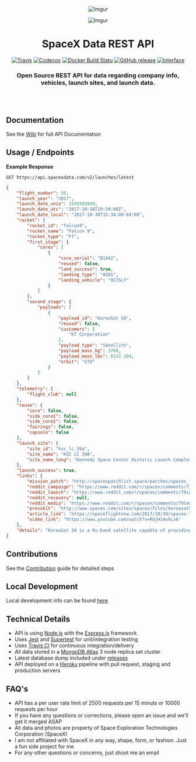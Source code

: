 <div align="center">

![Imgur](http://i.imgur.com/eL73Iit.png)

![Imgur](https://i.imgur.com/mNhinPo.jpg)

# SpaceX Data REST API

[![Travis](https://img.shields.io/travis/r-spacex/SpaceX-API.svg?style=flat-square)](https://travis-ci.org/r-spacex/SpaceX-API)
[![Codecov](https://img.shields.io/codecov/c/github/r-spacex/SpaceX-API.svg?style=flat-square)](https://codecov.io/gh/r-spacex/SpaceX-API)
[![Docker Build Statu](https://img.shields.io/docker/build/jakewmeyer/spacex-api.svg?style=flat-square)](https://hub.docker.com/r/jakewmeyer/spacex-api/)
[![GitHub release](https://img.shields.io/github/release/r-spacex/SpaceX-API.svg?style=flat-square)]()
[![Interface](https://img.shields.io/badge/interface-REST-brightgreen.svg?style=flat-square)]()

### Open Source REST API for data regarding company info, vehicles, launch sites, and launch data.
<br></br>

</div>

## Documentation
See the [Wiki](https://github.com/r-spacex/SpaceX-API/wiki) for full API Documentation

## Usage / Endpoints

**Example Response**

```http
GET https://api.spacexdata.com/v2/launches/latest
```

```json
{
    "flight_number": 50,
    "launch_year": "2017",
    "launch_date_unix": 1509392040,
    "launch_date_utc": "2017-10-30T19:34:00Z",
    "launch_date_local": "2017-10-30T15:34:00-04:00",
    "rocket": {
        "rocket_id": "falcon9",
        "rocket_name": "Falcon 9",
        "rocket_type": "FT",
        "first_stage": {
            "cores": [
                {
                    "core_serial": "B1042",
                    "reused": false,
                    "land_success": true,
                    "landing_type": "ASDS",
                    "landing_vehicle": "OCISLY"
                }
            ]
        },
        "second_stage": {
            "payloads": [
                {
                    "payload_id": "KoreaSat 5A",
                    "reused": false,
                    "customers": [
                        "KT Corporation"
                    ],
                    "payload_type": "Satellite",
                    "payload_mass_kg": 3700,
                    "payload_mass_lbs": 8157.104,
                    "orbit": "GTO"
                }
            ]
        }
    },
    "telemetry": {
        "flight_club": null
    },
    "reuse": {
        "core": false,
        "side_core1": false,
        "side_core2": false,
        "fairings": false,
        "capsule": false
    },
    "launch_site": {
        "site_id": "ksc_lc_39a",
        "site_name": "KSC LC 39A",
        "site_name_long": "Kennedy Space Center Historic Launch Complex 39A"
    },
    "launch_success": true,
    "links": {
        "mission_patch": "http://spacexpatchlist.space/patches/spacex_f9_044_koreasat_5a_graphic.png",
        "reddit_campaign": "https://www.reddit.com/r/spacex/comments/73ttkd/koreasat_5a_launch_campaign_thread/",
        "reddit_launch": "https://www.reddit.com/r/spacex/comments/79iuvb/rspacex_koreasat_5a_official_launch_discussion/",
        "reddit_recovery": null,
        "reddit_media": "https://www.reddit.com/r/spacex/comments/79lmdu/rspacex_koreasat5a_media_thread_videos_images/",
        "presskit": "http://www.spacex.com/sites/spacex/files/koreasat5apresskit.pdf",
        "article_link": "https://spaceflightnow.com/2017/10/30/spacex-launches-and-lands-third-rocket-in-three-weeks/",
        "video_link": "https://www.youtube.com/watch?v=RUjH14vhLxA"
    },
    "details": "KoreaSat 5A is a Ku-band satellite capable of providing communication services from East Africa and Central Asia to southern India, Southeast Asia, the Philippines, Guam, Korea, and Japan. The satellite will be placed in GEO at 113Â° East Longitude, and will provide services ranging from broadband internet to broadcasting services and maritime communications."
}
  ```

## Contributions
See the [Contribution](https://github.com/r-spacex/SpaceX-API/blob/master/CONTRIBUTING.md) guide for detailed steps

## Local Development
Local development info can be found [here](https://github.com/r-spacex/SpaceX-API/wiki/Local-Development)

## Technical Details
* API is using [Node.js](https://nodejs.org/en/) with the [Express.js](https://expressjs.com/) framework
* Uses [Jest](https://facebook.github.io/jest/) and [Supertest](https://github.com/visionmedia/supertest) for unit/integration testing
* Uses [Travis CI](https://travis-ci.org/) for continuous integration/delivery
* All data stored in a [MongoDB Atlas](https://www.mongodb.com/cloud/atlas) 3 node replica set cluster
* Latest database dump included under [releases](https://github.com/r-spacex/SpaceX-API/releases)
* API deployed on a [Heroku](https://www.heroku.com/) pipeline with pull request, staging and production servers

## FAQ's
* API has a per user rate limit of 2500 requests per 15 minuts or 10000 requests per hour
* If you have any questions or corrections, please open an issue and we'll get it merged ASAP
* All data and photos are property of Space Exploration Technologies Corporation (SpaceX)
* I am not affiliated with SpaceX in any way, shape, form, or fashion. Just a fun side project for me
* For any other questions or concerns, just shoot me an email
